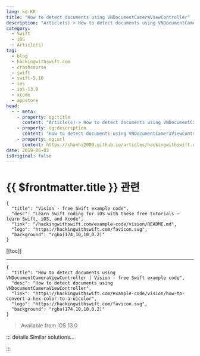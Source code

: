```yaml
---
lang: ko-KR
title: "How to detect documents using VNDocumentCameraViewController"
description: "Article(s) > How to detect documents using VNDocumentCameraViewController"
category:
  - Swift
  - iOS
  - Article(s)
tag: 
  - blog
  - hackingwithswift.com
  - crashcourse
  - swift
  - swift-5.10
  - ios
  - ios-13.0
  - xcode
  - appstore
head:
  - - meta:
    - property: og:title
      content: "Article(s) > How to detect documents using VNDocumentCameraViewController"
    - property: og:description
      content: "How to detect documents using VNDocumentCameraViewController"
    - property: og:url
      content: https://chanhi2000.github.io/articles/hackingwithswift.com/example-code/vision/how-to-convert-a-hex-color-to-a-uicolor.html
date: 2019-06-03
isOriginal: false
---
```


# {{ $frontmatter.title }} 관련

```component VPCard
{
  "title": "Vision - free Swift example code",
  "desc": "Learn Swift coding for iOS with these free tutorials – learn Swift, iOS, and Xcode",
  "link": "/hackingwithswift.com/example-code/vision/README.md",
  "logo": "https://hackingwithswift.com/favicon.svg",
  "background": "rgba(174,10,10,0.2)"
}
```

[[toc]]

---

```component VPCard
{
  "title": "How to detect documents using VNDocumentCameraViewController | Vision - free Swift example code",
  "desc": "How to detect documents using VNDocumentCameraViewController",
  "link": "https://hackingwithswift.com/example-code/vision/how-to-convert-a-hex-color-to-a-uicolor",
  "logo": "https://hackingwithswift.com/favicon.svg",
  "background": "rgba(174,10,10,0.2)"
}
```

> Available from iOS 13.0

<!-- TODO: 작성 -->

<!-- 
iOS 13.0 introduced a new micro-framework called VisionKit, which is specifically designed to make it possible to scan documents like Notes does. 

You can then Vision OCR to scan the text if you want, but by default `VNDocumentCameraViewController` just gives you images of each page.

To get started:

1. Import VisionKit.
<li>Make some type (such as your view controller) conform to the `VNDocumentCameraViewControllerDelegate` protocol so you can handle delegate callbacks.
<li>Create and present an instance of `VNDocumentCameraViewController`, setting its delegate property to whatever should be notified when a scan completes.
<li>Present the document scanner as normal, then wait for feedback.

So, something like this:

```swift
let vc = VNDocumentCameraViewController()
vc.delegate = self
present(vc, animated: true)
```

Once the scan completes your delegate will get called with the document, like this:

```swift
func documentCameraViewController(_ controller: VNDocumentCameraViewController, didFinishWith scan: VNDocumentCameraScan) {
    print("Found \(scan.pageCount)")

    for i in 0 ..< scan.pageCount {
        let img = scan.imageOfPage(at: i)
        // ... your code here
    }
}
```

The result of `imageOfPage(at:)` is a `UIImage`, so you’ll need to replace “your code here” with whatever you want to do with your images.

-->

::: details Similar solutions…

<!--
/example-code/system/how-to-find-the-users-documents-directory">How to find the user's documents directory 
/example-code/vision/how-to-use-vnrecognizetextrequests-optical-character-recognition-to-detect-text-in-an-image">How to use VNRecognizeTextRequest’s optical character recognition to detect text in an image 
/example-code/uikit/how-to-detect-keyboard-input-using-pressesbegan-and-pressesended">How to detect keyboard input using pressesBegan() and pressesEnded() 
/example-code/location/how-to-detect-ibeacons">How to detect iBeacons 
/example-code/arkit/how-to-detect-images-using-arimagetrackingconfiguration">How to detect images using ARImageTrackingConfiguration</a>
-->

:::

